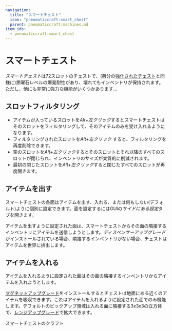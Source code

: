 ```yaml
---
navigation:
  title: "スマートチェスト"
  icon: "pneumaticcraft:smart_chest"
  parent: pneumaticcraft:machines.md
item_ids:
  - pneumaticcraft:smart_chest
---
```


# スマートチェスト

*スマートチェスト*は72スロットのチェストで、(弟分の[強化されたチェスト](./reinforced_chest.md)と同様に)黒曜石レベルの爆発耐性があり、壊れてもインベントリが保持されます。ただし、他にも非常に強力な機能がいくつかあります...

## スロットフィルタリング


- アイテムが入っているスロットを*Alt+左クリック*するとスマートチェストはそのスロットをフィルタリングして、そのアイテムのみを受け入れるようになります。
- フィルタリングされたスロットを*Alt+左クリック* すると、フィルタリングを再度削除できます。
- 空のスロットを*Alt+左クリック*するとそのスロットとそれ以降のすべてのスロットが閉じられ、インベントリのサイズが実質的に削減されます。
- 最初の閉じたスロットを*Alt+左クリック*すると閉じたすべてのスロットが再度開きます。

## アイテムを出す

スマートチェストの各面はアイテムを出す、入れる、または何もしない(デフォルト)ように個別に設定できます。面を設定するにはGUIの*サイドにある設定*タブを開きます。

アイテムを出すように設定された面は、スマートチェストからその面の隣接するインベントリにアイテムを送信しようとします。*ディスペンサーアップグレード*がインストールされている場合、隣接するインベントリがない場合、チェストはアイテムを世界に排出します。

## アイテムを入れる

アイテムを入れるように設定された面はその面の隣接するインベントリからアイテムを入れようとします。

[マグネットアップグレード](../upgrades.md#magnet)をインストールするとチェストは地面にある近くのアイテムを吸収できます。これはアイテムを入れるように設定された面でのみ機能します。デフォルトのピックアップ領域は入れる面に隣接する3x3x3の立方体で、[レンジアップグレード](../upgrades.md#range)で拡大できます。

スマートチェストのクラフト

<Recipe id="pneumaticcraft:smart_chest" />

